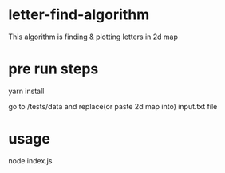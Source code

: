 # letter-find-algorithm
This algorithm is finding &amp; plotting letters in 2d map

# pre run steps
yarn install

go to /tests/data and replace(or paste 2d map into) input.txt file



# usage

node index.js

